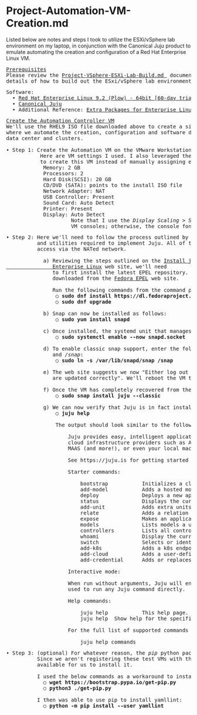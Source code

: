 # Project-Automation-VM-Creation.md

Listed below are notes and steps I took to utilize the ESXi/vSphere lab environment on my
laptop, in conjunction with the Canonical Juju product to emulate automating the creation
and configuration of a Red Hat Enterprise Linux VM.

<pre>
<ins>Prerequisites</ins>
Please review the <a href="https://github.com/kschoultz/automation-discovery/blob/main/Project-VSphere-ESXi-Lab-Build.md">Project-VSphere-ESXi-Lab-Build.md </a> document for the step-by-step
details of how to build out the ESxi/vSphere lab environment.
</pre>
<pre>
Software:
  • <a href="https://www.redhat.com/en/technologies/linux-platforms/enterprise-linux">Red Hat Enterprise Linux 9.2 (Plow) - 64bit [60-day trial license]</a>
  • <a href="https://juju.is/docs/olm">Canonical Juju</a>
  • Additional Reference: <a href="https://docs.fedoraproject.org/en-US/epel/">Extra Packages for Enterprise Linux (EPEL)</a>
</pre>

<pre>
<ins>Create the Automation Controller VM</ins>
We'll use the RHEL9 ISO file downloaded above to create a simple VM that will be the central control center
where we automate the creation, configuration and software deployments of other RHEL9 VMs inside the ESXi/vSphere
data center and clusters.

• Step 1: Create the Automation VM on the VMware Workstation Pro level (not inside the ESXi/vSphere environment).
           Here are VM settings I used. I also leveraged the <ins>Typical (recommended)</ins> option
           to create this VM instead of manually assigning each of the resource values below.
            Memory: 2 GB
            Processors: 2
            Hard Disk(SCSI): 20 GB
            CD/DVD (SATA): points to the install ISO file
            Network Adapter: NAT
            USB Controller: Present
            Sound Card: Auto Detect
            Printer: Present
            Display: Auto Detect
                     Note that I use the <em>Display Scaling > Stretch mode > Free</em> stretch option on these
                     VM consoles; otherwise, the console font is too small to easily read when booting up. 
</pre>
<pre>
• Step 2: Here we'll need to follow the process outlined by Canonical to install and update OS-sepcific packages
          and utilities required to implement Juju. All of these steps that follow assume that the VM has internet
          access via the NATed network.

            a) Reviewing the steps outlined on the <a href="https://snapcraft.io/install/juju/rhel">Install juju on Red Hat
               Enterprise Linux</a> web site, we'll need 
               to first install the latest EPEL repository. The <strong>epel-release-latest-9.noarch.rpm</strong> package can be
               downloaded from the <a href="https://dl.fedoraproject.org/pub/epel/">Fedora EPEL</a> web site.

               Run the following commands from the command prompt:
                ○ <strong>sudo dnf install https://dl.fedoraproject.org/pub/epel/epel-release-latest-9.noarch.rpm</strong>
                ○ <strong>sudo dnf upgrade</strong>

            b) Snap can now be installed as follows:
                ○ <strong>sudo yum install snapd</strong>

            c) Once installed, the systemd unit that manages the main snap communication socket needs to be enabled:
                ○ <strong>sudo systemctl enable --now snapd.socket</strong>

            d) To enable classic snap support, enter the following to create a symbolic link between <em>/var/lib/snapd/snap</em>
               and <em>/snap</em>:
                ○ <strong>sudo ln -s /var/lib/snapd/snap /snap</strong>

            e) The web site suggests we now "Either log out and back in again or restart your system to ensure snap’s paths
               are updated correctly". We'll reboot the VM to ensure everything works as expected.

            f) Once the VM has completely recovered from the restart, we move forward with installing Juju:
                ○ <strong>sudo snap install juju --classic</strong>

            g) We can now verify that Juju is in fact installed by executing the following:
                ○ <strong>juju help</strong>

                The output should look similar to the following:

                    Juju provides easy, intelligent application orchestration on top of Kubernetes,
                    cloud infrastructure providers such as Amazon, Google, Microsoft, Openstack,
                    MAAS (and more!), or even your local machine via LXD.

                    See https://juju.is for getting started tutorials and additional documentation.

                    Starter commands:

                        bootstrap           Initializes a cloud environment.
                        add-model           Adds a hosted model.
                        deploy              Deploys a new application.
                        status              Displays the current status of Juju, applications, and units.
                        add-unit            Adds extra units of a deployed application.
                        relate              Adds a relation between two applications.
                        expose              Makes an application publicly available over the network.
                        models              Lists models a user can access on a controller.
                        controllers         Lists all controllers.
                        whoami              Display the current controller, model and logged in user name.
                        switch              Selects or identifies the current controller and model.
                        add-k8s             Adds a k8s endpoint and credential to Juju.
                        add-cloud           Adds a user-defined cloud to Juju.
                        add-credential      Adds or replaces credentials for a cloud.

                    Interactive mode:

                    When run without arguments, Juju will enter an interactive shell which can be
                    used to run any Juju command directly.

                    Help commands:

                        juju help           This help page.
                        juju help <command> Show help for the specified command.

                    For the full list of supported commands run:

                        juju help commands                
</pre>
<pre>
• Step 3: (optional) For whatever reason, the <em>pip</em> python package manager isn't available on the RHEL 9 trial version.
          Since we aren't registering these test VMs with the Red Hat Support Service, the Red Hat supported RPMs aren't
          available for us to install it.

          I used the below commands as a workaround to install pip:
            ○ <strong>wget https://bootstrap.pypa.io/get-pip.py</strong>
            ○ <strong>python3 ./get-pip.py</strong>

          I then was able to use pip to install yamllint:
            ○ <strong>python -m pip install --user yamllint</strong>
</pre>